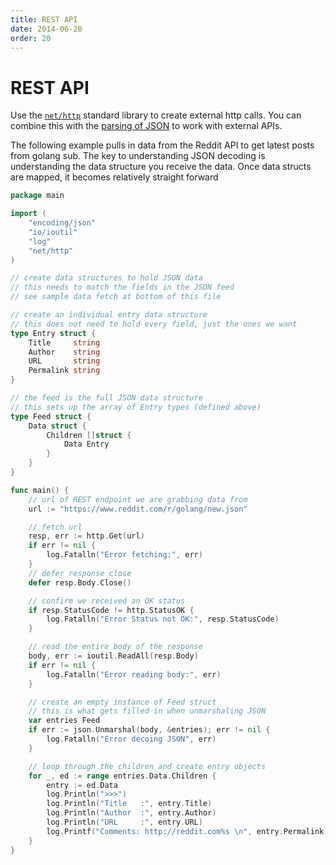 ```yaml
---
title: REST API
date: 2014-06-20
order: 20
---
```


# REST API

Use the [`net/http`](https://golang.org/pkg/net/http/) standard library to create external http calls. You can combine this with the [parsing of JSON](json.html) to work with external APIs.

The following example pulls in data from the Reddit API to get latest posts from golang sub. The key to understanding JSON decoding is understanding the data structure you receive the data. Once data structs are mapped, it becomes relatively straight forward

```go
package main

import (
	"encoding/json"
	"io/ioutil"
	"log"
	"net/http"
)

// create data structures to hold JSON data
// this needs to match the fields in the JSON feed
// see sample data fetch at bottom of this file

// create an individual entry data structure
// this does not need to hold every field, just the ones we want
type Entry struct {
	Title     string
	Author    string
	URL       string
	Permalink string
}

// the feed is the full JSON data structure
// this sets up the array of Entry types (defined above)
type Feed struct {
	Data struct {
		Children []struct {
			Data Entry
		}
	}
}

func main() {
	// url of REST endpoint we are grabbing data from
	url := "https://www.reddit.com/r/golang/new.json"

	// fetch url
	resp, err := http.Get(url)
	if err != nil {
		log.Fatalln("Error fetching:", err)
	}
	// defer response close
	defer resp.Body.Close()

	// confirm we received an OK status
	if resp.StatusCode != http.StatusOK {
		log.Fatalln("Error Status not OK:", resp.StatusCode)
	}

	// read the entire body of the response
	body, err := ioutil.ReadAll(resp.Body)
	if err != nil {
		log.Fatalln("Error reading body:", err)
	}

	// create an empty instance of Feed struct
	// this is what gets filled in when unmarshaling JSON
	var entries Feed
	if err := json.Unmarshal(body, &entries); err != nil {
		log.Fatalln("Error decoing JSON", err)
	}

	// loop through the children and create entry objects
	for _, ed := range entries.Data.Children {
		entry := ed.Data
		log.Println(">>>")
		log.Println("Title   :", entry.Title)
		log.Println("Author  :", entry.Author)
		log.Println("URL     :", entry.URL)
		log.Printf("Comments: http://reddit.com%s \n", entry.Permalink)
	}
}
```

